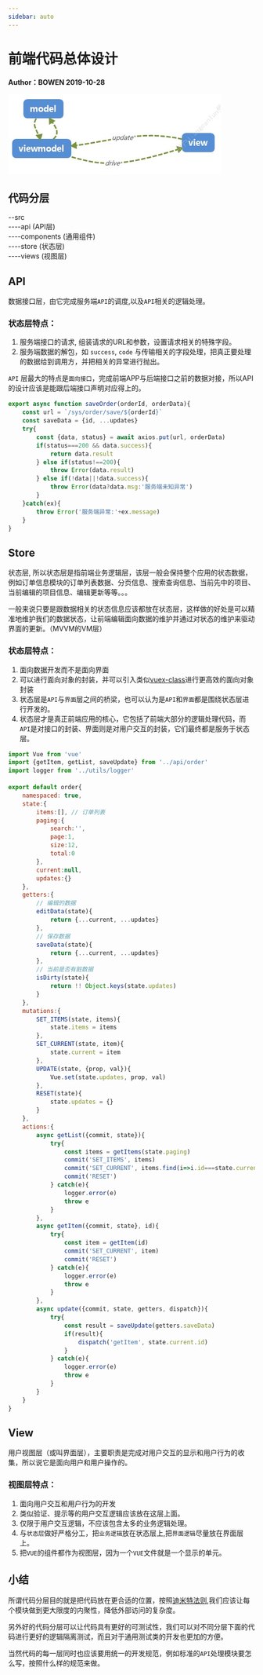 ```yaml
---
sidebar: auto
---
```


# 前端代码总体设计

**Author：BOWEN 2019-10-28**

![MVVM](../../images/mvvm.jpg)

## 代码分层

--src<br>
----api     (API层)<br>
----components (通用组件)<br>
----store   (状态层)<br>
----views   (视图层)<br>

## API

数据接口层，由它完成服务端`API`的调度,以及`API`相关的逻辑处理。

### 状态层特点：

1. 服务端接口的请求, 组装请求的URL和参数，设置请求相关的特殊字段。
2. 服务端数据的解包，如 `success`, `code` 与传输相关的字段处理，把真正要处理的数据给到调用方，并把相关的异常进行抛出。

`API` 层最大的特点是`面向接口`，完成前端APP与后端接口之前的数据对接，所以API的设计应该是能跟后端接口声明对应得上的。

```js
export async function saveOrder(orderId, orderData){
    const url = `/sys/order/save/${orderId}`
    const saveData = {id, ...updates}
    try{
        const {data, status} = await axios.put(url, orderData)
        if(status===200 && data.success){
            return data.result
        } else if(status!==200){
            throw Error(data.result)
        } else if(!data||!data.success){
            throw Error(data?data.msg:'服务端未知异常')
        }
    }catch(ex){
        throw Error('服务端异常:'+ex.message)
    }
}
```

## Store

状态层, 所以状态层是指前端业务逻辑层，该层一般会保持整个应用的状态数据，例如订单信息模块的订单列表数据、分页信息、搜索查询信息、当前先中的项目、当前编辑的项目信息、编辑更新等等。。。

一般来说只要是跟数据相关的状态信息应该都放在状态层，这样做的好处是可以精准地维护我们的数据状态，让前端编辑面向数据的维护并通过对状态的维护来驱动界面的更新。（MVVM的VM层）

### 状态层特点：

1. 面向数据开发而不是面向界面
2. 可以进行面向对象的封装，并可以引入类似[vuex-class](https://github.com/ktsn/vuex-class)进行更高效的面向对象封装
3. 状态层是`API`与`界面`层之间的桥梁，也可以认为是`API`和`界面`都是围绕状态层进行开发的。
4. 状态层才是真正前端应用的核心，它包括了前端大部分的逻辑处理代码，而`API`是对接口的封装、界面则是对用户交互的封装，它们最终都是服务于状态层。

```js
import Vue from 'vue'
import {getItem, getList, saveUpdate} from '../api/order'
import logger from '../utils/logger'

export default order{
    namespaced: true,
    state:{
        items:[], // 订单列表
        paging:{
            search:'',
            page:1,
            size:12,
            total:0
        },
        current:null,
        updates:{}
    },
    getters:{
        // 编辑的数据
        editData(state){
            return {...current, ...updates}
        },
        // 保存数据
        saveData(state){
            return {...current, ...updates}
        },
        // 当前是否有脏数据
        isDirty(state){
            return !! Object.keys(state.updates)
        }
    },
    mutations:{
        SET_ITEMS(state, items){
            state.items = items
        },
        SET_CURRENT(state, item){
            state.current = item
        },
        UPDATE(state, {prop, val}){
            Vue.set(state.updates, prop, val)
        },
        RESET(state){
            state.updates = {}
        }
    },
    actions:{
        async getList({commit, state}){
            try{
                const items = getItems(state.paging)
                commit('SET_ITEMS', items)
                commit('SET_CURRENT', items.find(i=>i.id===state.current.id)||null)
                commit('RESET')
            } catch(e){
                logger.error(e)
                throw e
            }
        },
        async getItem({commit, state}, id){
            try{
                const item = getItem(id)
                commit('SET_CURRENT', item)
                commit('RESET')
            } catch(e){
                logger.error(e)
                throw e
            }
        },
        async update({commit, state, getters, dispatch}){
            try{
                const result = saveUpdate(getters.saveData)
                if(result){
                    dispatch('getItem', state.current.id)
                }
            } catch(e){
                logger.error(e)
                throw e
            }
        }
    }
}
```

## View

用户视图层（或叫界面层），主要职责是完成对用户交互的显示和用户行为的收集，所以说它是面向用户和用户操作的。

### 视图层特点：

1. 面向用户交互和用户行为的开发
2. 类似验证、提示等的用户交互逻辑应该放在这层上面。
3. 仅限于用户交互逻辑，不应该包含太多的业务逻辑处理。
4. 与`状态层`做好严格分工，把`业务逻辑`放在状态层上,把`界面逻辑`尽量放在界面层上。
5. 把`VUE`的组件都作为视图层，因为一个`VUE`文件就是一个显示的单元。


## 小结

所谓代码分层目的就是把代码放在更合适的位置，按照[迪米特法则](https://baike.baidu.com/item/%E8%BF%AA%E7%B1%B3%E7%89%B9%E6%B3%95%E5%88%99/2107000?fr=aladdin),我们应该让每个模块做到更大限度的内聚性，降低外部访问的复杂度。

另外好的代码分层可以让代码具有更好的可测试性，我们可以对不同分层下面的代码进行更好的逻辑隔离测试，而且对于通用测试类的开发也更加的方便。

当然代码的每一层同时也应该要用统一的开发规范，例如标准的`API`处理模块要怎么写，按照什么样的规范来做。
